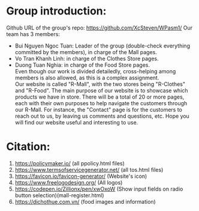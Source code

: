 # Group introduction:
Github URL of the group's repo: https://github.com/XcSteven/WPasm1/
Our team has 3 members:
- Bui Nguyen Ngoc Tuan: Leader of the group (double-check everything committed by the members), in charge of the Mall pages.
- Vo Tran Khanh Linh: in charge of the Clothes Store pages.
- Duong Tuan Nghia: in charge of the Food Store pages. </br>
Even though our work is divided detailedly, cross-helping among members is also allowed, as this is a complex assignment. </br>
Our website is called "R-Mall", with the two stores being "R-Clothes" and "R-Food". The main purpose of our website is to showcase which products we have in store. There will be a total of 20 or more pages, each with their own purposes to help navigate the customers through our R-Mall. For instance, the "Contact" page is for the customers to reach out to us, by leaving us comments and questions, etc. Hope you will find our website useful and interesting to use.
# Citation:
1. https://policymaker.io/ (all ppolicy.html files)
2. https://www.termsofservicegenerator.net/ (all tos.html files)
3. https://favicon.io/favicon-generator/ (Website's icon)
4. https://www.freelogodesign.org/ (All logos)
5. https://codepen.io/Zillionx/pen/xwOxoW (Show input fields on radio button selection)(mall-register.html)
6. https://dichothue.com.vn/ (food images and information)
